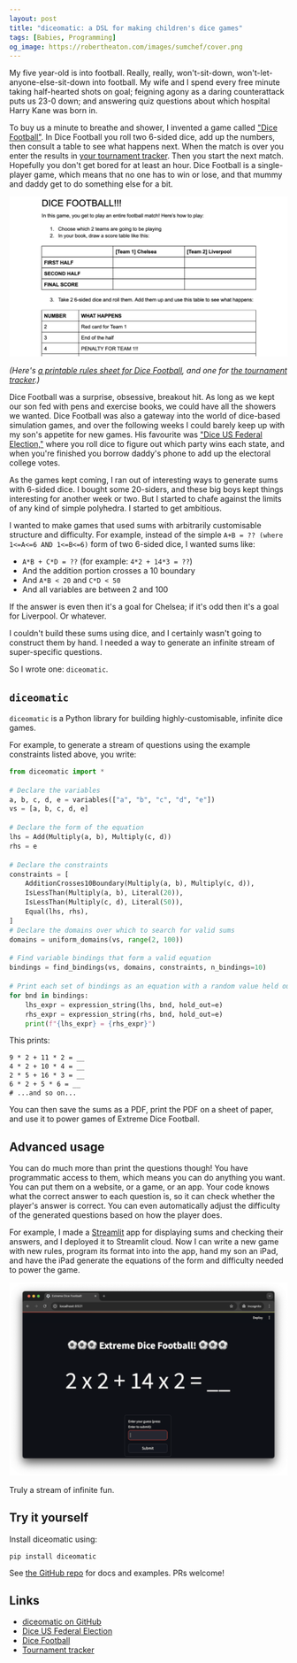 ```yaml
---
layout: post
title: "diceomatic: a DSL for making children's dice games"
tags: [Babies, Programming]
og_image: https://robertheaton.com/images/sumchef/cover.png
---
```

My five year-old is into football. Really, really, won't-sit-down, won't-let-anyone-else-sit-down into football. My wife and I spend every free minute taking half-hearted shots on goal; feigning agony as a daring counterattack puts us 23-0 down; and answering quiz questions about which hospital Harry Kane was born in.

To buy us a minute to breathe and shower, I invented a game called ["Dice Football"](https://docs.google.com/document/d/1rLwTG3LiXmAVnodnl0yjB4a6idm_zt21jFutJeNiX14/edit). In Dice Football you roll two 6-sided dice, add up the numbers, then consult a table to see what happens next. When the match is over you enter the results in [your tournament tracker](https://docs.google.com/spreadsheets/d/15mSKIDJ-Kh45pbUrwZ06DyPW7EcdG0dglga6R1CKTTM/edit?gid=0#gid=0). Then you start the next match. Hopefully you don't get bored for at least an hour. Dice Football is a single-player game, which means that no one has to win or lose, and that mummy and daddy get to do something else for a bit.

![image](/images/sumchef/dice-football.png)

*(Here's [a printable rules sheet for Dice Football](https://docs.google.com/document/d/1rLwTG3LiXmAVnodnl0yjB4a6idm_zt21jFutJeNiX14/edit), and one for [the tournament tracker](https://docs.google.com/spreadsheets/d/15mSKIDJ-Kh45pbUrwZ06DyPW7EcdG0dglga6R1CKTTM/edit?gid=0#gid=0).)*

Dice Football was a surprise, obsessive, breakout hit. As long as we kept our son fed with pens and exercise books, we could have all the showers we wanted. Dice Football was also a gateway into the world of dice-based simulation games, and over the following weeks I could barely keep up with my son's appetite for new games. His favourite was ["Dice US Federal Election,"](https://docs.google.com/spreadsheets/d/1k-lIiQhSuXffkIQcMNFxZdhkG7C3CZBnJ9fw70pjEkY/edit?gid=0#gid=0) where you roll dice to figure out which party wins each state, and when you're finished you borrow daddy's phone to add up the electoral college votes.

As the games kept coming, I ran out of interesting ways to generate sums with 6-sided dice. I bought some 20-siders, and these big boys kept things interesting for another week or two. But I started to chafe against the limits of any kind of simple polyhedra. I started to get ambitious.

I wanted to make games that used sums with arbitrarily customisable structure and difficulty. For example, instead of the simple `A+B = ?? (where 1<=A<=6 AND 1<=B<=6)` form of two 6-sided dice, I wanted sums like:

* `A*B + C*D = ??` (for example: `4*2 + 14*3 = ??`)
* And the addition portion crosses a 10 boundary
* And `A*B < 20` and `C*D < 50`
* And all variables are between 2 and 100

If the answer is even then it's a goal for Chelsea; if it's odd then it's a goal for Liverpool. Or whatever.

I couldn't build these sums using dice, and I certainly wasn't going to construct them by hand. I needed a way to generate an infinite stream of super-specific questions.

So I wrote one: `diceomatic`.

## `diceomatic`

`diceomatic` is a Python library for building highly-customisable, infinite dice games.

For example, to generate a stream of questions using the example constraints listed above, you write:

```python
from diceomatic import *

# Declare the variables
a, b, c, d, e = variables(["a", "b", "c", "d", "e"])
vs = [a, b, c, d, e]

# Declare the form of the equation
lhs = Add(Multiply(a, b), Multiply(c, d))
rhs = e

# Declare the constraints
constraints = [
	AdditionCrosses10Boundary(Multiply(a, b), Multiply(c, d)),
	IsLessThan(Multiply(a, b), Literal(20)),
	IsLessThan(Multiply(c, d), Literal(50)),
	Equal(lhs, rhs),
]
# Declare the domains over which to search for valid sums
domains = uniform_domains(vs, range(2, 100))

# Find variable bindings that form a valid equation
bindings = find_bindings(vs, domains, constraints, n_bindings=10)

# Print each set of bindings as an equation with a random value held out
for bnd in bindings:
	lhs_expr = expression_string(lhs, bnd, hold_out=e)
	rhs_expr = expression_string(rhs, bnd, hold_out=e)
	print(f"{lhs_expr} = {rhs_expr}")
```

This prints:

```
9 * 2 + 11 * 2 = __
4 * 2 + 10 * 4 = __
2 * 5 + 16 * 3 = __
6 * 2 + 5 * 6 = __
# ...and so on...
```

You can then save the sums as a PDF, print the PDF on a sheet of paper, and use it to power games of Extreme Dice Football.

## Advanced usage

You can do much more than print the questions though! You have programmatic access to them, which means you can do anything you want. You can put them on a website, or a game, or an app. Your code knows what the correct answer to each question is, so it can check whether the player's answer is correct. You can even automatically adjust the difficulty of the generated questions based on how the player does.

For example, I made a [Streamlit](https://streamlit.io) app for displaying sums and checking their answers, and I deployed it to Streamlit cloud. Now I can write a new game with new rules, program its format into into the app, hand my son an iPad, and have the iPad generate the equations of the form and difficulty needed to power the game.

![image](/images/sumchef/streamlit.png)

Truly a stream of infinite fun.

## Try it yourself

Install diceomatic using:

```
pip install diceomatic
```

See [the GitHub repo](https://github.com/robert/diceomatic) for docs and examples. PRs welcome!

## Links
* [diceomatic on GitHub](https://github.com/robert/diceomatic)
* [Dice US Federal Election](https://docs.google.com/spreadsheets/d/1k-lIiQhSuXffkIQcMNFxZdhkG7C3CZBnJ9fw70pjEkY/edit?gid=0#gid=0)
* [Dice Football](https://docs.google.com/document/d/1rLwTG3LiXmAVnodnl0yjB4a6idm_zt21jFutJeNiX14/edit)
* [Tournament tracker](https://docs.google.com/spreadsheets/d/15mSKIDJ-Kh45pbUrwZ06DyPW7EcdG0dglga6R1CKTTM/edit?gid=0#gid=0)